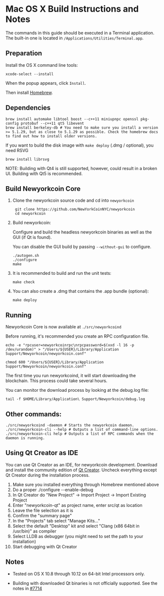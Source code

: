 Mac OS X Build Instructions and Notes
====================================
The commands in this guide should be executed in a Terminal application.
The built-in one is located in `/Applications/Utilities/Terminal.app`.

Preparation
-----------
Install the OS X command line tools:

`xcode-select --install`

When the popup appears, click `Install`.

Then install [Homebrew](https://brew.sh).

Dependencies
----------------------

    brew install automake libtool boost --c++11 miniupnpc openssl pkg-config protobuf --c++11 qt5 libevent
    brew install berkeley-db # You need to make sure you install a version >= 5.1.29, but as close to 5.1.29 as possible. Check the homebrew docs to find out how to install older versions.

If you want to build the disk image with `make deploy` (.dmg / optional), you need RSVG

    brew install librsvg

NOTE: Building with Qt4 is still supported, however, could result in a broken UI. Building with Qt5 is recommended.

Build Newyorkcoin Core
------------------------

1. Clone the newyorkcoin source code and cd into `newyorkcoin`

        git clone https://github.com/NewYorkCoinNYC/newyorkcoin
        cd newyorkcoin

2.  Build newyorkcoin:

    Configure and build the headless newyorkcoin binaries as well as the GUI (if Qt is found).

    You can disable the GUI build by passing `--without-gui` to configure.

        ./autogen.sh
        ./configure
        make

3.  It is recommended to build and run the unit tests:

        make check

4.  You can also create a .dmg that contains the .app bundle (optional):

        make deploy

Running
-------

Newyorkcoin Core is now available at `./src/newyorkcoind`

Before running, it's recommended you create an RPC configuration file.

    echo -e "rpcuser=newyorkcoinrpc\nrpcpassword=$(xxd -l 16 -p /dev/urandom)" > "/Users/${USER}/Library/Application Support/Newyorkcoin/newyorkcoin.conf"

    chmod 600 "/Users/${USER}/Library/Application Support/Newyorkcoin/newyorkcoin.conf"

The first time you run newyorkcoind, it will start downloading the blockchain. This process could take several hours.

You can monitor the download process by looking at the debug.log file:

    tail -f $HOME/Library/Application\ Support/Newyorkcoin/debug.log

Other commands:
-------

    ./src/newyorkcoind -daemon # Starts the newyorkcoin daemon.
    ./src/newyorkcoin-cli --help # Outputs a list of command-line options.
    ./src/newyorkcoin-cli help # Outputs a list of RPC commands when the daemon is running.

Using Qt Creator as IDE
------------------------
You can use Qt Creator as an IDE, for newyorkcoin development.
Download and install the community edition of [Qt Creator](https://www.qt.io/download/).
Uncheck everything except Qt Creator during the installation process.

1. Make sure you installed everything through Homebrew mentioned above
2. Do a proper ./configure --enable-debug
3. In Qt Creator do "New Project" -> Import Project -> Import Existing Project
4. Enter "newyorkcoin-qt" as project name, enter src/qt as location
5. Leave the file selection as it is
6. Confirm the "summary page"
7. In the "Projects" tab select "Manage Kits..."
8. Select the default "Desktop" kit and select "Clang (x86 64bit in /usr/bin)" as compiler
9. Select LLDB as debugger (you might need to set the path to your installation)
10. Start debugging with Qt Creator

Notes
-----

* Tested on OS X 10.8 through 10.12 on 64-bit Intel processors only.

* Building with downloaded Qt binaries is not officially supported. See the notes in [#7714](https://github.com/NewYorkCoinNYC/newyorkcoin/issues/7714)
